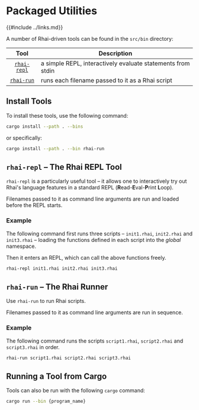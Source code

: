 Packaged Utilities
==================

{{#include ../links.md}}

A number of Rhai-driven tools can be found in the `src/bin` directory:

|                       Tool                       | Description                                                 |
| :----------------------------------------------: | ----------------------------------------------------------- |
| [`rhai-repl`]({{repoHome}}/src/bin/rhai-repl.rs) | a simple REPL, interactively evaluate statements from stdin |
|  [`rhai-run`]({{repoHome}}/src/bin/rhai-run.rs)  | runs each filename passed to it as a Rhai script            |


Install Tools
-------------

To install these tools, use the following command:

```sh
cargo install --path . --bins
```

or specifically:

```sh
cargo install --path . --bin rhai-run
```

`rhai-repl` &ndash; The Rhai REPL Tool
-------------------------------------

`rhai-repl` is a particularly useful tool &ndash; it allows one to interactively
try out Rhai's language features in a standard REPL (**R**ead-**E**val-**P**rint **L**oop).

Filenames passed to it as command line arguments are run and loaded before the REPL starts.

### Example

The following command first runs three scripts &ndash; `init1.rhai`, `init2.rhai` and
`init3.rhai` &ndash; loading the functions defined in each script into the _global_
namespace.

Then it enters an REPL, which can call the above functions freely.

```sh
rhai-repl init1.rhai init2.rhai init3.rhai
```


`rhai-run` &ndash; The Rhai Runner
---------------------------------

Use `rhai-run` to run Rhai scripts.

Filenames passed to it as command line arguments are run in sequence.

### Example

The following command runs the scripts `script1.rhai`, `script2.rhai` and `script3.rhai`
in order.

```sh
rhai-run script1.rhai script2.rhai script3.rhai
```


Running a Tool from Cargo
-------------------------

Tools can also be run with the following `cargo` command:

```sh
cargo run --bin {program_name}
```
